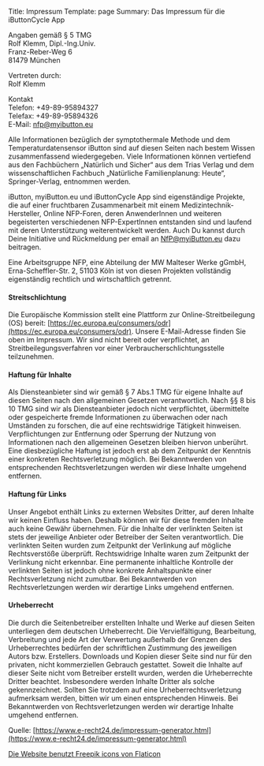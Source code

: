 Title: Impressum
Template: page
Summary: Das Impressum für die iButtonCycle App

Angaben gemäß § 5 TMG  
Rolf Klemm, Dipl.-Ing.Univ.  
Franz-Reber-Weg 6  
81479 München  

Vertreten durch:  
Rolf Klemm

Kontakt  
Telefon: +49-89-95894327  
Telefax: +49-89-95894326  
E-Mail: nfp@myibutton.eu  

Alle Informationen bezüglich der symptothermale Methode und dem Temperaturdatensensor iButton sind auf diesen Seiten nach bestem Wissen zusammenfassend wiedergegeben. Viele Informationen können vertiefend aus den Fachbüchern „Natürlich und Sicher“ aus dem Trias Verlag und dem wissenschaftlichen Fachbuch „Natürliche Familienplanung: Heute“, Springer-Verlag, entnommen werden.

iButton, myiButton.eu und iButtonCycle App sind eigenständige Projekte, die auf einer fruchtbaren Zusammenarbeit mit einem Medizintechnik-Hersteller, Online NFP-Foren, deren AnwenderInnen und weiteren begeisterten verschiedenen NFP-ExpertInnen entstanden sind und laufend mit deren Unterstützung weiterentwickelt werden. 
Auch Du kannst durch Deine Initiative und Rückmeldung per email an [NfP@myiButton.eu](mailto:NfP@myiButton.eu) dazu beitragen.

Eine Arbeitsgruppe NFP, eine Abteilung der MW Malteser Werke gGmbH, Erna-Scheffler-Str. 2, 51103 Köln ist von diesen Projekten vollständig eigenständig rechtlich und wirtschaftlich getrennt. 

#### Streitschlichtung
Die Europäische Kommission stellt eine Plattform zur Online-Streitbeilegung (OS) bereit: [https://ec.europa.eu/consumers/odr](https://ec.europa.eu/consumers/odr).
Unsere E-Mail-Adresse finden Sie oben im Impressum.
Wir sind nicht bereit oder verpflichtet, an Streitbeilegungsverfahren vor einer Verbraucherschlichtungsstelle teilzunehmen.

#### Haftung für Inhalte
Als Diensteanbieter sind wir gemäß § 7 Abs.1 TMG für eigene Inhalte auf diesen Seiten nach den allgemeinen Gesetzen verantwortlich. Nach §§ 8 bis 10 TMG sind wir als Diensteanbieter jedoch nicht verpflichtet, übermittelte oder gespeicherte fremde Informationen zu überwachen oder nach Umständen zu forschen, die auf eine rechtswidrige Tätigkeit hinweisen.
Verpflichtungen zur Entfernung oder Sperrung der Nutzung von Informationen nach den allgemeinen Gesetzen bleiben hiervon unberührt. Eine diesbezügliche Haftung ist jedoch erst ab dem Zeitpunkt der Kenntnis einer konkreten Rechtsverletzung möglich. Bei Bekanntwerden von entsprechenden Rechtsverletzungen werden wir diese Inhalte umgehend entfernen.

#### Haftung für Links
Unser Angebot enthält Links zu externen Websites Dritter, auf deren Inhalte wir keinen Einfluss haben. Deshalb können wir für diese fremden Inhalte auch keine Gewähr übernehmen. Für die Inhalte der verlinkten Seiten ist stets der jeweilige Anbieter oder Betreiber der Seiten verantwortlich. Die verlinkten Seiten wurden zum Zeitpunkt der Verlinkung auf mögliche Rechtsverstöße überprüft. Rechtswidrige Inhalte waren zum Zeitpunkt der Verlinkung nicht erkennbar.
Eine permanente inhaltliche Kontrolle der verlinkten Seiten ist jedoch ohne konkrete Anhaltspunkte einer Rechtsverletzung nicht zumutbar. Bei Bekanntwerden von Rechtsverletzungen werden wir derartige Links umgehend entfernen.

#### Urheberrecht
Die durch die Seitenbetreiber erstellten Inhalte und Werke auf diesen Seiten unterliegen dem deutschen Urheberrecht. Die Vervielfältigung, Bearbeitung, Verbreitung und jede Art der Verwertung außerhalb der Grenzen des Urheberrechtes bedürfen der schriftlichen Zustimmung des jeweiligen Autors bzw. Erstellers. Downloads und Kopien dieser Seite sind nur für den privaten, nicht kommerziellen Gebrauch gestattet.
Soweit die Inhalte auf dieser Seite nicht vom Betreiber erstellt wurden, werden die Urheberrechte Dritter beachtet. Insbesondere werden Inhalte Dritter als solche gekennzeichnet. Sollten Sie trotzdem auf eine Urheberrechtsverletzung aufmerksam werden, bitten wir um einen entsprechenden Hinweis. Bei Bekanntwerden von Rechtsverletzungen werden wir derartige Inhalte umgehend entfernen.

Quelle: [https://www.e-recht24.de/impressum-generator.html](https://www.e-recht24.de/impressum-generator.html)

[Die Website benutzt Freepik icons von Flaticon](https://www.flaticon.com/free-icons/easy)